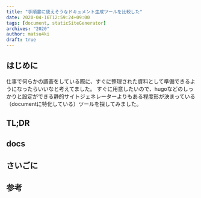 ```yaml
---
title: "手順書に使えそうなドキュメント生成ツールを比較した"
date: 2020-04-16T12:59:24+09:00
tags: [document, staticSiteGenerator]
archives: "2020"
author: matsu4ki
draft: true
---
```

## はじめに

仕事で何らかの調査をしている際に、すぐに整理された資料として準備できるようになったらいいなと考えてました。
すぐに用意したいので、hugoなどのしっかりと設定ができる静的サイトジェネレーターよりもある程度形が決まっている
（documentに特化している）ツールを探してみました。

## TL;DR


## docs


## さいごに

## 参考
